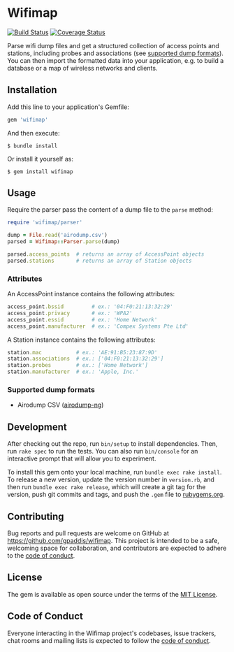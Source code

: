 # Wifimap
[![Build Status](https://travis-ci.com/gpaddis/wifimap.svg?branch=develop)](https://travis-ci.com/gpaddis/wifimap)
[![Coverage Status](https://coveralls.io/repos/github/gpaddis/wifimap/badge.svg?branch=develop)](https://coveralls.io/github/gpaddis/wifimap?branch=develop)

Parse wifi dump files and get a structured collection of access points and stations, including probes and associations (see [supported dump formats](#supported-dump-formats)). You can then import the formatted data into your application, e.g. to build a database or a map of wireless networks and clients.

## Installation

Add this line to your application's Gemfile:

```ruby
gem 'wifimap'
```

And then execute:

    $ bundle install

Or install it yourself as:

    $ gem install wifimap

## Usage

Require the parser pass the content of a dump file to the `parse` method:
```rb
require 'wifimap/parser'

dump = File.read('airodump.csv')
parsed = Wifimap::Parser.parse(dump)

parsed.access_points  # returns an array of AccessPoint objects
parsed.stations       # returns an array of Station objects
```

### Attributes

An AccessPoint instance contains the following attributes:

```rb
access_point.bssid         # ex.: '04:F0:21:13:32:29'
access_point.privacy       # ex.: 'WPA2'
access_point.essid         # ex.: 'Home Network'
access_point.manufacturer  # ex.: 'Compex Systems Pte Ltd'
```

A Station instance contains the following attributes:

```rb
station.mac           # ex.: 'AE:91:B5:23:87:9D'
station.associations  # ex.: ['04:F0:21:13:32:29']
station.probes        # ex.: ['Home Network']
station.manufacturer  # ex.: 'Apple, Inc.'
```

### Supported dump formats
- Airodump CSV ([airodump-ng](https://www.aircrack-ng.org/doku.php?id=airodump-ng))

## Development

After checking out the repo, run `bin/setup` to install dependencies. Then, run `rake spec` to run the tests. You can also run `bin/console` for an interactive prompt that will allow you to experiment.

To install this gem onto your local machine, run `bundle exec rake install`. To release a new version, update the version number in `version.rb`, and then run `bundle exec rake release`, which will create a git tag for the version, push git commits and tags, and push the `.gem` file to [rubygems.org](https://rubygems.org).

## Contributing

Bug reports and pull requests are welcome on GitHub at https://github.com/gpaddis/wifimap. This project is intended to be a safe, welcoming space for collaboration, and contributors are expected to adhere to the [code of conduct](https://github.com/[USERNAME]/wifimap/blob/master/CODE_OF_CONDUCT.md).


## License

The gem is available as open source under the terms of the [MIT License](https://opensource.org/licenses/MIT).

## Code of Conduct

Everyone interacting in the Wifimap project's codebases, issue trackers, chat rooms and mailing lists is expected to follow the [code of conduct](https://github.com/[USERNAME]/wifimap/blob/master/CODE_OF_CONDUCT.md).
